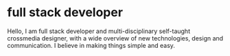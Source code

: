 full stack developer
===================

Hello, I am full stack developer and multi-disciplinary self-taught crossmedia designer, with a wide overview of new technologies, design and communication. I believe in making things simple and easy.
